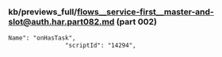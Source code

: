 ### kb/previews_full/flows__service-first__master-and-slot@auth.har.part082.md (part 002)

```md
Name": "onHasTask",
                "scriptId": "14294",
            
```

```
